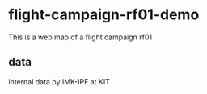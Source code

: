 # flight-campaign-rf01-demo

This is a web map of a flight campaign rf01

## data
internal data by IMK-IPF at KIT
